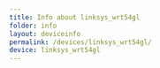 ```yaml
---
title: Info about linksys_wrt54gl
folder: info
layout: deviceinfo
permalink: /devices/linksys_wrt54gl/
device: linksys_wrt54gl
---
```

